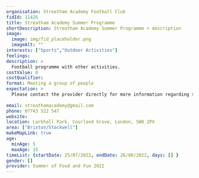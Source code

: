 ```yaml
---
organisation: Streatham Academy Football Club
fidId: 11426
title: Streatham Academy Summer Programme
shortDescription: Streatham Academy Summer Programme + description
image:
  image: img/fid_placeholder.png
  imageAlt: ""
interests: ["Sports","Outdoor Activities"]
feelings:
description: >
  Football programme with other activities. 
costValue: 0
costQualifier: 
format: Meeting a group of people
expectation: >
  Please contact the provider directly for more information regarding sessions times and delivery days. 
  
email: streathamacademy@gmail.com
phone: 07743 522 547
website: 
location: Larkhall Park, Courland Grove, London, SW8 2PX
area: ["Brixton/Stockwell"]
makeMapLink: true
age:
  minAge: 5
  maxAge: 15
timeList: {startDate: 25/07/2022, endDate: 26/08/2022, days: [] }
gender: []
provider: Summer of Food and Fun 2022
---
```


